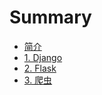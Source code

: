 # Summary

* [简介](README.md)
* [1. Django](Django.md)
* [2. Flask](Flask.md)
* [3. 爬虫](爬虫.md)
<!--
* [4. 面试](README.md)
    * [基础](面试小知识点/基础知识.md)
    * [面试题](/面试小知识点/面试题.md)
 
* [5. 其他](README.md) 
    * [5.1 redis](redis.md)
    * [5.2 各种协议](各路协议.md) -->

